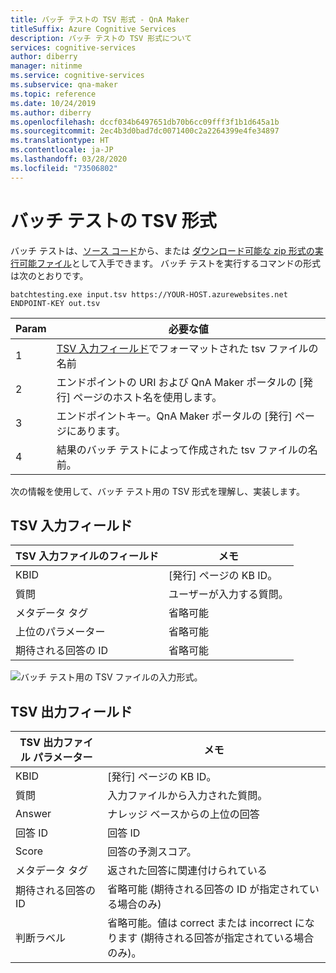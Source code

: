 ```yaml
---
title: バッチ テストの TSV 形式 - QnA Maker
titleSuffix: Azure Cognitive Services
description: バッチ テストの TSV 形式について
services: cognitive-services
author: diberry
manager: nitinme
ms.service: cognitive-services
ms.subservice: qna-maker
ms.topic: reference
ms.date: 10/24/2019
ms.author: diberry
ms.openlocfilehash: dccf034b6497651db70b6cc09fff3f1b1d645a1b
ms.sourcegitcommit: 2ec4b3d0bad7dc0071400c2a2264399e4fe34897
ms.translationtype: HT
ms.contentlocale: ja-JP
ms.lasthandoff: 03/28/2020
ms.locfileid: "73506802"
---
```

# <a name="batch-testing-tsv-format"></a>バッチ テストの TSV 形式

バッチ テストは、[ソース コード](https://github.com/Azure-Samples/cognitive-services-qnamaker-csharp/tree/master/documentation-samples/batchtesting)から、または [ダウンロード可能な zip 形式の実行可能ファイル](https://aka.ms/qna_btzip)として入手できます。 バッチ テストを実行するコマンドの形式は次のとおりです。

```console
batchtesting.exe input.tsv https://YOUR-HOST.azurewebsites.net ENDPOINT-KEY out.tsv
```

|Param|必要な値|
|--|--|
|1|[TSV 入力フィールド](#tsv-input-fields)でフォーマットされた tsv ファイルの名前|
|2|エンドポイントの URI および QnA Maker ポータルの [発行] ページのホスト名を使用します。|
|3|エンドポイントキー。QnA Maker ポータルの [発行] ページにあります。|
|4|結果のバッチ テストによって作成された tsv ファイルの名前。|

次の情報を使用して、バッチ テスト用の TSV 形式を理解し、実装します。 

## <a name="tsv-input-fields"></a>TSV 入力フィールド

|TSV 入力ファイルのフィールド|メモ|
|--|--|
|KBID|[発行] ページの KB ID。|
|質問|ユーザーが入力する質問。|
|メタデータ タグ|省略可能|
|上位のパラメーター|省略可能| 
|期待される回答の ID|省略可能|

![バッチ テスト用の TSV ファイルの入力形式。](media/batch-test/input-tsv-format-batch-test.png)

## <a name="tsv-output-fields"></a>TSV 出力フィールド 

|TSV 出力ファイル パラメーター|メモ|
|--|--|
|KBID|[発行] ページの KB ID。|
|質問|入力ファイルから入力された質問。|
|Answer|ナレッジ ベースからの上位の回答|
|回答 ID|回答 ID|
|Score|回答の予測スコア。 |
|メタデータ タグ|返された回答に関連付けられている|
|期待される回答の ID|省略可能 (期待される回答の ID が指定されている場合のみ)|
|判断ラベル|省略可能。値は correct または incorrect になります (期待される回答が指定されている場合のみ)。|
